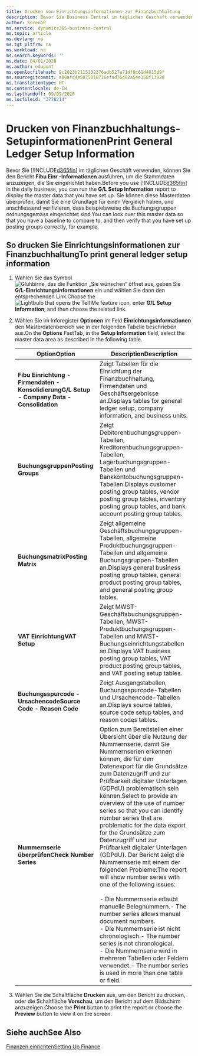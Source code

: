 ```yaml
---
title: Drucken von Einrichtungsinformationen zur Finanzbuchhaltung
description: Bevor Sie Business Central im täglichen Geschäft verwenden können, können Sie Finanzbuchhaltungseinrichtungs-Informationen ausführen, um die Stammdaten anzuzeigen, die Sie eingerichtet haben.
author: SorenGP
ms.service: dynamics365-business-central
ms.topic: article
ms.devlang: na
ms.tgt_pltfrm: na
ms.workload: na
ms.search.keywords: ''
ms.date: 04/01/2020
ms.author: edupont
ms.openlocfilehash: 9c2023b2115132376adb527e71df8c61d4815d9f
ms.sourcegitcommit: a80afd4e5075018716efad76d82a54e158f1392d
ms.translationtype: HT
ms.contentlocale: de-CH
ms.lasthandoff: 09/09/2020
ms.locfileid: "3778214"
---
```

# <a name="print-general-ledger-setup-information"></a><span data-ttu-id="f47b3-103">Drucken von Finanzbuchhaltungs-Setupinformationen</span><span class="sxs-lookup"><span data-stu-id="f47b3-103">Print General Ledger Setup Information</span></span>
<span data-ttu-id="f47b3-104">Bevor Sie [!INCLUDE[d365fin](../../includes/d365fin_md.md)] im täglichen Geschäft verwenden, können Sie den Bericht **Fibu Einr.-Informationen** ausführen, um die Stammdaten anzuzeigen, die Sie eingerichtet haben.</span><span class="sxs-lookup"><span data-stu-id="f47b3-104">Before you use [!INCLUDE[d365fin](../../includes/d365fin_md.md)] in the daily business, you can run the **G/L Setup Information** report to display the master data that you have set up.</span></span> <span data-ttu-id="f47b3-105">Sie können diese Masterdaten überprüfen, damit Sie eine Grundlage für einen Vergleich haben, und anschliessend verifizieren, dass beispielsweise die Buchungsgruppen ordnungsgemäss eingerichtet sind.</span><span class="sxs-lookup"><span data-stu-id="f47b3-105">You can look over this master data so that you have a baseline to compare to, and then verify that you have set up posting groups correctly, for example.</span></span>  

## <a name="to-print-general-ledger-setup-information"></a><span data-ttu-id="f47b3-106">So drucken Sie Einrichtungsinformationen zur Finanzbuchhaltung</span><span class="sxs-lookup"><span data-stu-id="f47b3-106">To print general ledger setup information</span></span>  

1.  <span data-ttu-id="f47b3-107">Wählen Sie das Symbol ![Glühbirne, das die Funktion „Sie wünschen“ öffnet](../../media/ui-search/search_small.png "Tell me-Funktion") aus, geben Sie **G/L-Einrichtungsinformationen** ein und wählen Sie dann den entsprechenden Link.</span><span class="sxs-lookup"><span data-stu-id="f47b3-107">Choose the ![Lightbulb that opens the Tell Me feature](../../media/ui-search/search_small.png "Tell me what you want to do") icon, enter **G/L Setup Information**, and then choose the related link.</span></span>  
2.  <span data-ttu-id="f47b3-108">Wählen Sie im Inforegister **Optionen** im Feld **Einrichtungsinformationen** den Masterdatenbereich wie in der folgenden Tabelle beschrieben aus.</span><span class="sxs-lookup"><span data-stu-id="f47b3-108">On the **Options** FastTab, in the **Setup Information** field, select the master data area as described in the following table.</span></span>  

    |<span data-ttu-id="f47b3-109">Option</span><span class="sxs-lookup"><span data-stu-id="f47b3-109">Option</span></span>|<span data-ttu-id="f47b3-110">Description</span><span class="sxs-lookup"><span data-stu-id="f47b3-110">Description</span></span>|  
    |-------------------------------------|---------------------------------------|  
    |<span data-ttu-id="f47b3-111">**Fibu Einrichtung - Firmendaten - Konsolidierung**</span><span class="sxs-lookup"><span data-stu-id="f47b3-111">**G/L Setup - Company Data - Consolidation**</span></span>|<span data-ttu-id="f47b3-112">Zeigt Tabellen für die Einrichtung der Finanzbuchhaltung, Firmendaten und Geschäftsergebnisse an.</span><span class="sxs-lookup"><span data-stu-id="f47b3-112">Displays tables for general ledger setup, company information, and business units.</span></span>|  
    |<span data-ttu-id="f47b3-113">**Buchungsgruppen**</span><span class="sxs-lookup"><span data-stu-id="f47b3-113">**Posting Groups**</span></span>|<span data-ttu-id="f47b3-114">Zeigt Debitorenbuchungsgruppen-Tabellen, Kreditorenbuchungsgruppen-Tabellen, Lagerbuchungsgruppen-Tabellen und Bankkontobuchungsgruppen-Tabellen.</span><span class="sxs-lookup"><span data-stu-id="f47b3-114">Displays customer posting group tables, vendor posting group tables, inventory posting group tables, and bank account posting group tables.</span></span>|  
    |<span data-ttu-id="f47b3-115">**Buchungsmatrix**</span><span class="sxs-lookup"><span data-stu-id="f47b3-115">**Posting Matrix**</span></span>|<span data-ttu-id="f47b3-116">Zeigt allgemeine Geschäftsbuchungsgruppen-Tabellen, allgemeine Produktbuchungsgruppen-Tabellen und allgemeine Buchungsgruppen-Tabellen an.</span><span class="sxs-lookup"><span data-stu-id="f47b3-116">Displays general business posting group tables, general product posting group tables, and general posting group tables.</span></span>|  
    |<span data-ttu-id="f47b3-117">**VAT Einrichtung**</span><span class="sxs-lookup"><span data-stu-id="f47b3-117">**VAT Setup**</span></span>|<span data-ttu-id="f47b3-118">Zeigt MWST-Geschäftsbuchungsgruppen-Tabellen, MWST-Produktbuchungsgruppen-Tabellen und MWST-Buchungseinrichtungstabellen an.</span><span class="sxs-lookup"><span data-stu-id="f47b3-118">Displays VAT business posting group tables, VAT product posting group tables, and VAT posting setup tables.</span></span>|  
    |<span data-ttu-id="f47b3-119">**Buchungsspurcode - Ursachencode**</span><span class="sxs-lookup"><span data-stu-id="f47b3-119">**Source Code - Reason Code**</span></span>|<span data-ttu-id="f47b3-120">Zeigt Ausgangstabellen, Buchungsspurcode-Tabellen und Ursachencode-Tabellen an.</span><span class="sxs-lookup"><span data-stu-id="f47b3-120">Displays source tables, source code setup tables, and reason codes tables.</span></span>|  
    |<span data-ttu-id="f47b3-121">**Nummernserie überprüfen**</span><span class="sxs-lookup"><span data-stu-id="f47b3-121">**Check Number Series**</span></span>|<span data-ttu-id="f47b3-122">Option zum Bereitstellen einer Übersicht über die Nutzung der Nummernserie, damit Sie Nummernserien erkennen können, die für den Datenexport für die Grundsätze zum Datenzugriff und zur Prüfbarkeit digitaler Unterlagen (GDPdU) problematisch sein können.</span><span class="sxs-lookup"><span data-stu-id="f47b3-122">Select to provide an overview of the use of number series so that you can identify number series that are problematic for the data export for the Grundsätze zum Datenzugriff und zur Prüfbarkeit digitaler Unterlagen (GDPdU).</span></span> <span data-ttu-id="f47b3-123">Der Bericht zeigt die Nummernserie mit einem der folgenden Probleme:</span><span class="sxs-lookup"><span data-stu-id="f47b3-123">The report will show number series with one of the following issues:</span></span><br /><br /> <span data-ttu-id="f47b3-124">-   Die Nummernserie erlaubt manuelle Belegnummern.</span><span class="sxs-lookup"><span data-stu-id="f47b3-124">-   The number series allows manual document numbers.</span></span><br /><span data-ttu-id="f47b3-125">-   Die Nummernserie ist nicht chronologisch.</span><span class="sxs-lookup"><span data-stu-id="f47b3-125">-   The number series is not chronological.</span></span><br /><span data-ttu-id="f47b3-126">-   Die Nummernserie wird in mehreren Tabellen oder Feldern verwendet.</span><span class="sxs-lookup"><span data-stu-id="f47b3-126">-   The number series is used in more than one table or field.</span></span>|  

3.  <span data-ttu-id="f47b3-127">Wählen Sie die Schaltfläche **Drucken** aus, um den Bericht zu drucken, oder die Schaltfläche **Vorschau**, um den Bericht auf dem Bildschirm anzuzeigen.</span><span class="sxs-lookup"><span data-stu-id="f47b3-127">Choose the **Print** button to print the report or choose the **Preview** button to view it on the screen.</span></span>  

## <a name="see-also"></a><span data-ttu-id="f47b3-128">Siehe auch</span><span class="sxs-lookup"><span data-stu-id="f47b3-128">See Also</span></span>  
[<span data-ttu-id="f47b3-129">Finanzen einrichten</span><span class="sxs-lookup"><span data-stu-id="f47b3-129">Setting Up Finance</span></span>](../../finance-setup-finance.md)
